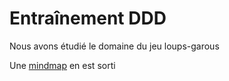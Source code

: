 # Entraînement DDD

Nous avons étudié le domaine du jeu loups-garous

Une [mindmap](https://www.mindmup.com/#m:a14285dab074af013356a20baad41c992e) en est sorti

